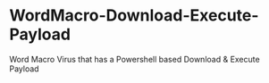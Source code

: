 # WordMacro-Download-Execute-Payload
Word Macro Virus that has a Powershell based Download &amp; Execute Payload

